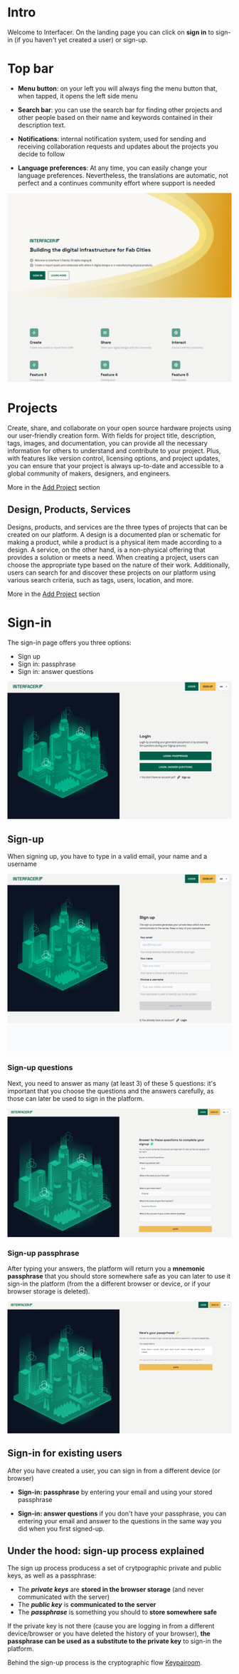 <!--- Future manual, page by page	
[](../_media/examples/zencode_cookbook/credential/credentialAnyoneVerifyProof.zen ':include :type=code gherkin')
![Alice in Wonderland](../_media/images/alice_with_cards-sm.jpg) 
 --->

# Intro

Welcome to Interfacer. 
On the landing page you can click on **sign in** to sign-in (if you haven't yet created a user) or sign-up.

# Top bar

- **Menu button**: on your left you will always fing the menu button that, when tapped, it opens the left side menu

- **Search bar**: you can use the search bar for finding other projects and other people based on their name and keywords contained in their description text.

- **Notifications**: internal notification system, used for sending and receiving collaboration requests and updates about the projects you decide to follow

- **Language preferences**: At any time, you can easily change your language preferences. Nevertheless, the translations are automatic, not perfect and a continues community effort where support is needed

![intro](../../_media/user-manual/screenshot_nru/nru_.png) 

# Projects
Create, share, and collaborate on your open source hardware projects using our user-friendly creation form. With fields for project title, description, tags, images, and documentation, you can provide all the necessary information for others to understand and contribute to your project. Plus, with features like version control, licensing options, and project updates, you can ensure that your project is always up-to-date and accessible to a global community of makers, designers, and engineers.

More in the [Add Project](/pages/user-manual/add-project) section

## Design, Products, Services

Designs, products, and services are the three types of projects that can be created on our platform. A design is a documented plan or schematic for making a product, while a product is a physical item made according to a design. A service, on the other hand, is a non-physical offering that provides a solution or meets a need. When creating a project, users can choose the appropriate type based on the nature of their work. Additionally, users can search for and discover these projects on our platform using various search criteria, such as tags, users, location, and more.

More in the [Add Project](/pages/user-manual/add-project) section

# Sign-in

The sign-in page offers you three options: 
 - Sign up
 - Sign in: passphrase 
 - Sign in: answer questions

![intro](../../_media/user-manual/screenshot_nru/nru_/sign_in.png)


## Sign-up 

When signing up, you have to type in a valid email, your name and a username

![sign-up](../../_media/user-manual/screenshot_nru/nru_/sign_up.png)

### Sign-up questions

Next, you need to answer as many (at least 3) of these 5 questions: it's important that you choose the questions and the answers carefully, as those can later be used to sign in the platform.

![sign-up](../../_media/user-manual/screenshot_nru/nru_/sign_up_challenges.png)


### Sign-up passphrase

After typing your answers, the platform will return you a **mnemonic passphrase** that you should store somewhere safe as you can later to use it sign-in the platform (from the a different browser or device, or if your browser storage is deleted).

![sign-up](../../_media/user-manual/screenshot_nru/nru_/sign_up_passphrase.png)

## Sign-in for existing users

After you have created a user, you can sign in from a different device (or browser) 

- **Sign-in: passphrase** by entering your email and using your stored passphrase 

- **Sign-in: answer questions** if you don't have your passphrase, you can entering your email and answer to the questions in the same way you did when you first signed-up.

## Under the hood: sign-up process explained

The sign up process producess a set of crytpographic private and public keys, as well as a passphrase:
- The ***private keys*** are **stored in the browser storage** (and never communicated with the server)
- The ***public key*** is **communicated to the server**
- The ***passphrase*** is something you should to **store somewhere safe**

If the private key is not there (cause you are logging in from a different device/browser or you have deleted the history of your browser), **the passphrase can be used as a substitute to the private key** to sign-in the platform.

Behind the sign-up process is the cryptographic flow [Keypairoom](https://github.com/dyne/keypairoom/).
